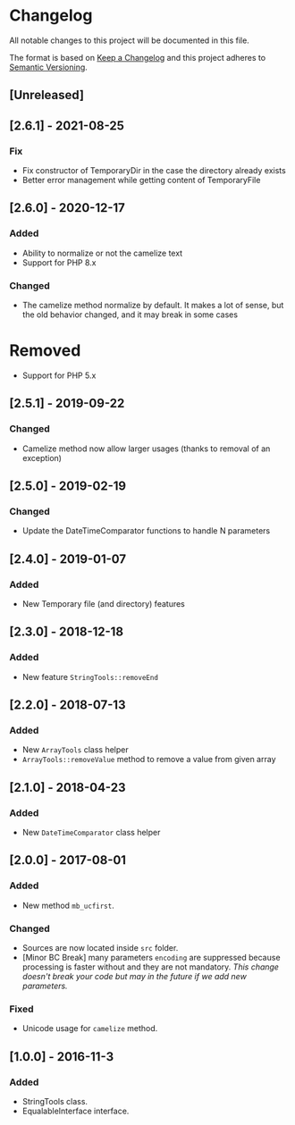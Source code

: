 # Changelog
All notable changes to this project will be documented in this file.

The format is based on [Keep a Changelog](http://keepachangelog.com/en/1.0.0/)
and this project adheres to [Semantic Versioning](http://semver.org/spec/v2.0.0.html).

## [Unreleased]

## [2.6.1] - 2021-08-25
### Fix
- Fix constructor of TemporaryDir in the case the directory already exists
- Better error management while getting content of TemporaryFile

## [2.6.0] - 2020-12-17
### Added
- Ability to normalize or not the camelize text
- Support for PHP 8.x

### Changed
- The camelize method normalize by default. It makes a lot of sense, but the old behavior changed, and it may break in some cases

# Removed
- Support for PHP 5.x

## [2.5.1] - 2019-09-22
### Changed
- Camelize method now allow larger usages (thanks to removal of an exception)

## [2.5.0] - 2019-02-19
### Changed
- Update the DateTimeComparator functions to handle N parameters

## [2.4.0] - 2019-01-07
### Added
- New Temporary file (and directory) features

## [2.3.0] - 2018-12-18
### Added
- New feature `StringTools::removeEnd`

## [2.2.0] - 2018-07-13
### Added
- New `ArrayTools` class helper
- `ArrayTools::removeValue` method to remove a value from given array

## [2.1.0] - 2018-04-23
### Added
- New `DateTimeComparator` class helper

## [2.0.0] - 2017-08-01

### Added
- New method `mb_ucfirst`.

### Changed
- Sources are now located inside `src` folder.
- [Minor BC Break] many parameters `encoding` are suppressed because processing is faster without and they are not
  mandatory. _This change doesn't break your code but may in the future if we add new parameters._

### Fixed
- Unicode usage for `camelize` method.

## [1.0.0] - 2016-11-3

### Added

- StringTools class.
- EqualableInterface interface.

